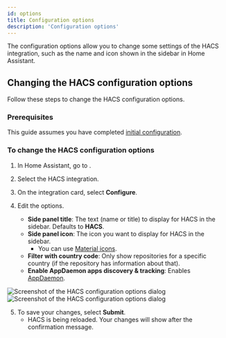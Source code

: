 ```yaml
---
id: options
title: Configuration options
description: 'Configuration options'
---
```


The configuration options allow you to change some settings of the HACS integration, such as the name and icon shown in the sidebar in Home Assistant.

## Changing the HACS configuration options

Follow these steps to change the HACS configuration options.

### Prerequisites

This guide assumes you have completed [initial configuration](/docs/use/configuration/basic.md).

### To change the HACS configuration options

1. In Home Assistant, go to <!-- hacs:my integrations title="**{{coreui('panel.config')}}** > **{{coreui('ui.panel.config.dashboard.devices.main')}}**" -->.
2. Select the HACS integration.
3. On the integration card, select **Configure**.
4. Edit the options.

    - **Side panel title**: The text (name or title) to display for HACS in the sidebar. Defaults to **HACS**.
    - **Side panel icon**: The icon you want to display for HACS in the sidebar.
        - You can use [Material icons](https://pictogrammers.com/library/mdi/).
    - **Filter with country code**: Only show repositories for a specific country (if the repository has information about that).
    - **Enable AppDaemon apps discovery & tracking**: Enables [AppDaemon](/docs/use/type/appdaemon.md).

![Screenshot of the HACS configuration options dialog](/assets/images/screenshots/core/options_flow/light.png#only-light)
![Screenshot of the HACS configuration options dialog](/assets/images/screenshots/core/options_flow/dark.png#only-dark)

5. To save your changes, select **Submit**.
    - HACS is being reloaded. Your changes will show after the confirmation message.

